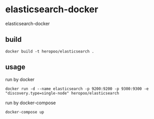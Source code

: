 # elasticsearch-docker
elasticsearch-docker

## build
```
docker build -t heropoo/elasticsearch .
```

## usage
run by docker 
```
docker run -d --name elasticsearch -p 9200:9200 -p 9300:9300 -e "discovery.type=single-node" heropoo/elasticsearch
```

run by docker-compose 
```
docker-compose up
```

